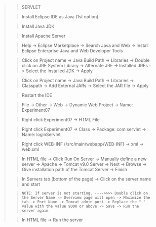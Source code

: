 > > SERVLET
> 
>
> > Install Eclipse IDE as Java (1st option)
>
> > Install Java JDK
>
> > Install Apache Server
>
> > Help -> Eclipse Marketplace -> Search Java and Web -> Install Eclipse Enterprise Java and Web Developer Tools
> 
> > Click on Project name -> Java Build Path -> Libraries -> Double click on JRE System Library -> Alternate JRE -> Installed JREs -> Select the Installed JDK -> Apply
> 
> > Click on Project name -> Java Build Path -> Libraries ->  Classpath -> Add External JARs -> Select the JAR file -> Apply
>
> > Restart the IDE
>
> > File -> Other -> Web -> Dynamic Web Project -> Name: Experiment07
>
> > Right click Experiment07 -> HTML File
>
> > Right click Experiment07 -> Class -> Package: com.servlet -> Name: loginServlet
> 
> > Right click WEB-INF (/src/main/webapp/WEB-INF) -> xml -> web.xml 
>
> > In HTML file -> Click Run On Server -> Manually define a new server -> Apache -> Tomcat v9.0 Server -> Next -> Browse -> Give installation path of the Tomcat Server -> Finish
>
> > In Servers tab (bottom of the page) -> Click on the server name and start
>
> >     NOTE: If server is not starting. ---->>>> Double click on the Server Name -> Overview page will open -> Maximize the tab -> Port Name -> Tomcat admin port -> Replace the "-" value with the value 9000 or above -> Save -> Run the server again
>
> > In HTML file -> Run the server 
